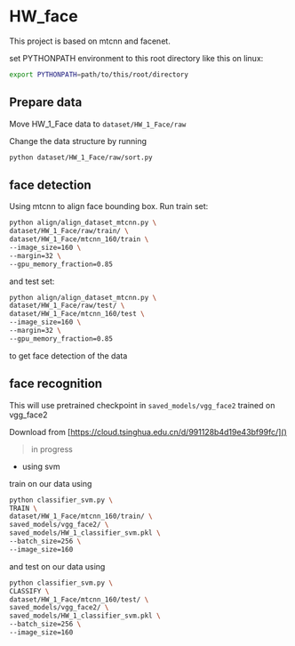 # HW_face

This project is based on mtcnn and facenet.

set PYTHONPATH environment to this root directory like this on linux:
```bash
export PYTHONPATH=path/to/this/root/directory
```

## Prepare data

Move HW_1_Face data to `dataset/HW_1_Face/raw`

Change the data structure by running

```bash
python dataset/HW_1_Face/raw/sort.py
```

## face detection

Using mtcnn to align face bounding box. Run train set:

```bash
python align/align_dataset_mtcnn.py \
dataset/HW_1_Face/raw/train/ \
dataset/HW_1_Face/mtcnn_160/train \
--image_size=160 \
--margin=32 \
--gpu_memory_fraction=0.85
```

and test set:

```bash
python align/align_dataset_mtcnn.py \
dataset/HW_1_Face/raw/test/ \
dataset/HW_1_Face/mtcnn_160/test \
--image_size=160 \
--margin=32 \
--gpu_memory_fraction=0.85
```

to get face detection of the data

## face recognition

This will use pretrained checkpoint in `saved_models/vgg_face2` trained on vgg_face2

Download from [https://cloud.tsinghua.edu.cn/d/991128b4d19e43bf99fc/]()

> in progress

* using svm

train on our data using

```bash
python classifier_svm.py \
TRAIN \
dataset/HW_1_Face/mtcnn_160/train/ \
saved_models/vgg_face2/ \
saved_models/HW_1_classifier_svm.pkl \
--batch_size=256 \
--image_size=160
```

and test on our data using

```bash
python classifier_svm.py \
CLASSIFY \
dataset/HW_1_Face/mtcnn_160/test/ \
saved_models/vgg_face2/ \
saved_models/HW_1_classifier_svm.pkl \
--batch_size=256 \
--image_size=160
```
